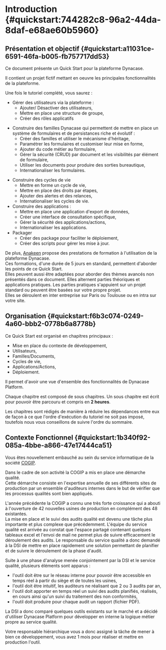 # Introduction {#quickstart:744282c8-96a2-44da-8daf-e68ae60b5960}

## Présentation et objectif {#quickstart:a11031ce-6591-46fa-b005-fb757717dd53}

Ce document présente un Quick Start pour la plateforme Dynacase. 

Il contient un projet fictif mettant en oeuvre les principales fonctionnalités de la plateforme.

Une fois le tutoriel complété, vous saurez :

* Gérer des utilisateurs via la plateforme :
    * Ajouter/ Désactiver des utilisateurs,
    * Mettre en place une structure de groupe,
    * Créer des rôles applicatifs
+ Construire des familles Dynacase qui permettent de mettre en place un système de formulaires et de persistances riche et évolutif :
    + Créer des familles et utiliser le mécanisme d'héritage,
    + Paramétrer les formulaires et customiser leur mise en forme,
    + Ajouter du code métier au formulaire,
    + Gérer la sécurité (CRUD) par document et les visibilités par élément de formulaire,
    + Utiliser les documents pour produire des sorties bureautique,
    + Internationaliser les formulaires.
* Construire des cycles de vie
    - Mettre en forme un cycle de vie,
    - Mettre en place des droits par étapes,
    - Ajouter des alertes et des relances,
    - Internationaliser les cycles de vie.
* Construire des applications :
    - Mettre en place une application d'export de données,
    - Créer une interface de consultation spécifique,
    - Gérer la sécurité des applications/actions,
    - Internationaliser les applications.
* Packager
    - Créer des package pour faciliter le déploiement,
    - Créer des scripts pour gérer les mise à jour.

De plus, [Anakeen](http://anakeen.com/#services) propose des prestations de formation à l'utilisation de la plateforme Dynacase.  
Ces formations, d'une durée de 5 jours en standard, permettent d'aborder les points de ce Quick Start.  
Elles peuvent aussi être adaptées pour aborder des thèmes avancés non présentés dans ce document.
Elles alternent parties théoriques et applications pratiques. Les parties pratiques s'appuient sur un projet standard ou peuvent être basées sur votre propre projet.  
Elles se déroulent en inter entreprise sur Paris ou Toulouse ou en intra sur votre site.

## Organisation {#quickstart:f6b3c074-0249-4a60-bbb2-0778b6a8778b}

Ce Quick Start est organisé en chapitres principaux :

* Mise en place du contexte de développement,
* Utilisateurs,
* Familles/Documents,
* Cycles de vie,
* Applications/Actions,
* Déploiement.

Il permet d'avoir une vue d'ensemble des fonctionnalités de Dynacase Platform.

Chaque chapitre est composé de sous chapitres. Un sous chapitre est écrit pour pouvoir être parcouru et compris en **2 heures**.

Les chapitres sont rédigés de manière à réduire les dépendances entre eux de façon à ce que l'ordre d'exécution du tutoriel ne soit pas imposé, toutefois nous vous conseillons de suivre l'ordre du sommaire.

## Contexte Fonctionnel {#quickstart:1b340f92-085a-4bbe-a866-47e17444ca51}

Vous êtes nouvellement embauché au sein du service informatique de la société [COGIP](http://fr.wikipedia.org/wiki/COGIP).  

Dans le cadre de son activité la COGIP a mis en place une démarche qualité.  
Cette démarche consiste en l'expertise annuelle de ses différents sites de production par un ensemble
d'auditeurs internes dans le but de vérifier que les processus qualités sont bien appliqués.  

L'année précédente la COGIP a connu une très forte croissance qui a abouti à l'ouverture de 42 nouvelles usines de production en complément des 48 existantes.  
La mise en place et le suivi des audits qualité est devenu une tâche 
plus importante et plus complexe que précédemment. L'équipe du service qualité est arrivée au constat que l'espace partagé contenant quelques tableaux excel et l'envoi de mail ne permet plus  de suivre efficacement le déroulement des audits.
Le responsable du service qualité a donc demandé à la DSI de mettre en place rapidement une solution permettant de planifier et de suivre le déroulement de la phase d'audit.

Suite à une phase d'analyse menée conjointement par la DSI et le service qualité, plusieurs éléments sont apparus :

* l'outil doit être sur le réseau interne pour pouvoir être accessible en temps réel à partir du siège et de toutes les usines,
* l'outil doit être intuitif, les auditeurs ne réalisant que 2 ou 3 audits par an,
* l'outil doit apporter en temps réel un suivi des audits planifiés, réalisés, en cours ainsi qu'un suivi du traitement des non conformités,
* l'outil doit produire pour chaque audit un rapport (fichier PDF).

La DSI a donc comparé quelques outils existants sur le marché et a décidé d'utiliser Dynacase Platform pour développer en interne la logique métier propre au service qualité.

Votre responsable hiérarchique vous a donc assigné la tâche de mener à bien ce développement, vous avez 1 mois pour réaliser et mettre en production l'outil.
